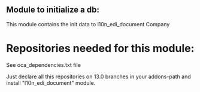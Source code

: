 Module to initialize a db:
--------------------------

This module contains the init data to l10n_edi_document Company

Repositories needed for this module:
====================================

See oca_dependencies.txt file

Just declare all this repositories on 13.0 branches in your addons-path and install "l10n_edi_document" module.
